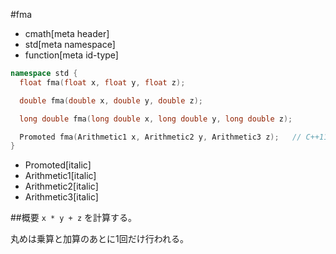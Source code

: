 #fma
* cmath[meta header]
* std[meta namespace]
* function[meta id-type]

```cpp
namespace std {
  float fma(float x, float y, float z);

  double fma(double x, double y, double z);

  long double fma(long double x, long double y, long double z);

  Promoted fma(Arithmetic1 x, Arithmetic2 y, Arithmetic3 z);   // C++11
}
```
* Promoted[italic]
* Arithmetic1[italic]
* Arithmetic2[italic]
* Arithmetic3[italic]

##概要
`x * y + z` を計算する。

丸めは乗算と加算のあとに1回だけ行われる。

